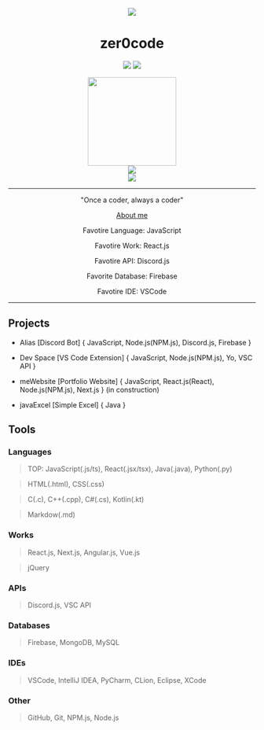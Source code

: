 <p align="center">
  <img src="https://i.imgur.com/cP2W48ns.jpg" />
  <h1 align="center">zer0code</h1>
</p>
<p align="center" style="text-decoration: none">
  <a href="https://github.com/SlashDEV9"><img src="https://img.shields.io/badge/slashDEV-zer0code-red?logo=javascript&logoColor=red" /></a>
  <a href="https://wakatime.com/@360b9b99-ab30-48e8-8c3b-7722027bf78d"><img src="https://wakatime.com/badge/user/360b9b99-ab30-48e8-8c3b-7722027bf78d.svg" /></a>
</p>

<section align="center">
  <img height="180em" src="https://github-readme-stats.vercel.app/api?username=zer0code9&show_icons=true&hide_border=true&count_private=true&include_all_commits=true&title_color=f00&text_color=ffa500&icon_color=f00&bg_color=000&env=PAT_1" />
  <br>
  <img src="https://github-readme-stats.vercel.app/api/top-langs/?username=zer0code9&hide_border=true&layout=compact&title_color=f00&text_color=ffa500&icon_color=f00&bg_color=000&env=PAT_1" />
  <br>
  <img src="https://github-readme-stats.vercel.app/api/wakatime?username=zer0code9" />
</section>
<hr>
<section align="center">
  <p>"Once a coder, always a coder"</p>
  <p><a href="https://zer0less.vercel.app/">About me</a></p>
  <p>Favotire Language: JavaScript</p>
  <p>Favotire Work: React.js</p>
  <p>Favotire API: Discord.js</p>
  <p>Favorite Database: Firebase</p>
  <p>Favotire IDE: VSCode</p>
</section>
<hr>

## Projects

- Alias [Discord Bot] { JavaScript, Node.js(NPM.js), Discord.js, Firebase }

- Dev Space [VS Code Extension] { JavaScript, Node.js(NPM.js), Yo, VSC API }

- meWebsite [Portfolio Website] { JavaScript, React.js(React), Node.js(NPM.js), Next.js } (in construction)

- javaExcel [Simple Excel] { Java }

## Tools

### Languages

> TOP: JavaScript(.js/ts), React(.jsx/tsx), Java(.java), Python(.py)

> HTML(.html), CSS(.css)

> C(.c), C++(.cpp), C#(.cs), Kotlin(.kt)

> Markdow(.md)

### Works

> React.js, Next.js, Angular.js, Vue.js

> jQuery

### APIs

> Discord.js, VSC API

### Databases

> Firebase, MongoDB, MySQL

### IDEs

> VSCode, IntelliJ IDEA, PyCharm, CLion, Eclipse, XCode

### Other

> GitHub, Git, NPM.js, Node.js
